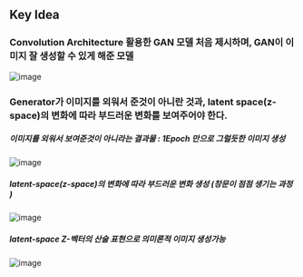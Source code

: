 ## Key Idea
### Convolution Architecture 활용한 GAN 모델 처음 제시하며, GAN이 이미지 잘 생성할 수 있게 해준 모델
![image](https://user-images.githubusercontent.com/98244339/171778193-eb28b13c-83ab-43a3-b8a3-133584ed7d6c.png)

### Generator가 이미지를 외워서 준것이 아니란 것과, latent space(z-space)의 변화에 따라 부드러운 변화를 보여주어야 한다.
##### 이미지를 외워서 보여준것이 아니라는 결과물 : 1Epoch 만으로 그럴듯한 이미지 생성 </br>
![image](https://user-images.githubusercontent.com/98244339/171778464-50844150-7921-42e2-bc79-e4b961a122d7.png)

##### latent-space(z-space)의 변화에 따라 부드러운 변화 생성 (창문이 점점 생기는 과정 ) </br>
![image](https://user-images.githubusercontent.com/98244339/171778557-0bc7c3ba-23f2-4174-b1db-fd7516193b8e.png)

##### latent-space Z-벡터의 산술 표현으로 의미론적 이미지 생성가능</br>
![image](https://user-images.githubusercontent.com/98244339/171778764-0b7e11f8-4545-4b92-a647-c3fce8dd3d82.png)


